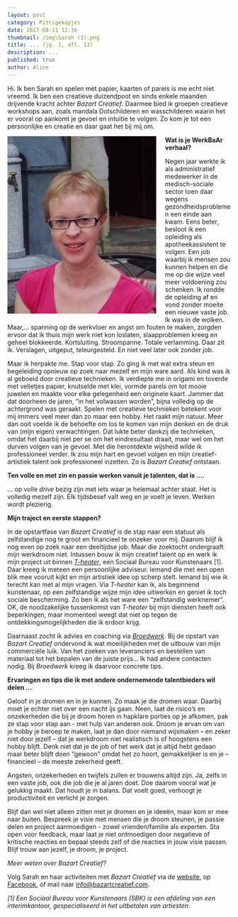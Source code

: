 ```yaml
---
layout: post
category: Pittigekopjes
date: 2017-08-11 12:34
thumbnail: /img\Sarah (1).png
title: ... (jg. 1, afl. 13)
description: ...
published: true
author: Aline
---
```



Hi. Ik ben Sarah en spelen met papier, kaarten of parels is me echt niet vreemd. Ik ben een creatieve duizendpoot en sinds enkele maanden drijvende kracht achter *Bazart Creatief*. Daarmee bied ik groepen creatieve workshops aan, zoals mandala Dotschilderen en wasschilderen waarin het er vooral op aankomt je gevoel en intuïtie te volgen. Zo kom je tot een persoonlijke en creatie en daar gaat het bij mij om.

<img alt="sarah" class="img-responsive" style="float: left;margin:0 20px 15px 0" src="/img\Sarah (1).png">

**Wat is je WerkBaAr verhaal?**

Negen jaar werkte ik als administratief medewerker in de medisch-sociale sector toen daar wegens gezondheidsproblemen een einde aan kwam. Eens beter, besloot ik een opleiding als apotheekassistent te volgen. Een job waarbij ik mensen zou kunnen helpen en die me op die wijze veel meer voldoening zou schenken. Ik rondde de opleiding af en vond zonder moeite een nieuwe vaste job. Ik was in de wolken.  Maar,… spanning op de werkvloer en angst om fouten te maken, zorgden ervoor dat ik thuis mijn werk niet kon loslaten, slaapproblemen kreeg en geheel blokkeerde. Kortsluiting. Stroompanne. Totale verlamming. Daar zit ik. Verslagen, uitgeput, teleurgesteld. En niet veel later ook zonder job.  

Maar ik herpakte me. Stap voor stap. Zo ging ik met wat extra steun en begeleiding opnieuw op zoek naar mezelf en mijn ware aard. Als kind was ik al geboeid door creatieve technieken. Ik verdiepte me in origami en toverde met velletjes papier, knutselde met klei, vormde parels om tot mooie juwelen en maakte voor elke gelegenheid een originele kaart. Jammer dat dat doorheen de jaren, “in het volwassen worden”, bijna volledig op de achtergrond was geraakt. Spelen met creatieve technieken betekent voor mij immers veel meer dan zo maar een hobby. Het raakt mijn natuur. Meer dan ooit voelde ik de behoefte om los te komen van mijn denken en de druk van (mijn eigen) verwachtingen. Dat lukte beter dankzij die technieken, omdat het  daarbij niet per se om het eindresultaat draait, maar wel om het durven volgen van je gevoel. Met die herontdekte wijsheid wilde ik professioneel verder. Ik zou mijn hart en gevoel volgen en mijn creatief-artistiek talent ook professioneel inzetten. Zo is *Bazart Creatief* ontstaan. 

**Ten volle en met zin en passie werken vanuit je talenten, dat is ....**

… op volle *drive* bezig zijn met iets waar je helemaal achter staat. Het is volledig mezelf zijn. Elk tijdsbesef valt weg en je voelt je leven. Werken wordt plezierig. 

**Mijn traject en eerste stappen?**

In de opstartfase van *Bazart Creatief* is de stap naar een statuut als zelfstandige nog te groot en financieel te onzeker voor mij. Daarom blijf ik nog even op zoek naar een deeltijdse job. Maar die zoektocht ondergraaft mijn werkdroom niet. Intussen bouw ik mijn creatief talent op en werk ik mijn project uit binnen [*T-heater*](https://www.facebook.com/theaterbelgium/), een Sociaal Bureau voor Kunstenaars [1]. Daar kreeg ik meteen een persoonlijke adviseur. Iemand die met een open blik mee vooruit kijkt en mijn artistiek idee op scherp stelt. Iemand bij wie ik terecht kan met al mijn vragen. Via *T-heater* kan ik, als beginnend kunstenaar, op een zelfstandige wijze mijn idee uitwerken en geniet ik toch sociale bescherming. Zo ben ik als het ware een “zelfstandig werknemer”. OK, de noodzakelijke tussenkomst van *T-heater* bij mijn diensten heeft ook beperkingen, maar momenteel weegt dat niet op tegen de ontdekkingsmogelijkheden die ik erdoor krijg. 

Daarnaast zocht ik advies en coaching via [*Broedwerk*](https://www.facebook.com/WerkBaAr/notes/). Bij de opstart van *Bazart Creatief* ondervond ik wat moeilijkheden met de uitbouw van mijn commerciële luik. Van het zoeken van leveranciers en bestellen van materiaal tot het bepalen van de juiste prijs… Ik had andere contacten nodig. Bij *Broedwerk* kreeg ik daarvoor concrete tips.

**Ervaringen en tips die ik met andere ondernemende talentbieders wil delen ...**

Geloof in je dromen en in je kunnen. Zo maak je die dromen waar. Daarbij moet je echter niet over een nacht ijs gaan. Neen, laat de risico’s en onzekerheden die bij je droom horen in hapklare porties op je afkomen, pak ze stap voor stap aan - met hulp van anderen ook. Droom je ervan om van je hobby je beroep te maken, laat je dan door niemand wijsmaken – en zeker niet door jezelf – dat je werkdroom niet realistisch is of hoogstens een hobby blijft. Denk niet dat je de job of het werk dat je altijd hebt gedaan maar beter blijft doen “gewoon” omdat het zo hoort, gemakkelijker is en je – financieel – de meeste zekerheid geeft.  

Angsten, onzekerheden en twijfels zullen er trouwens altijd zijn. Ja, zelfs in een vaste job, ook die job die je al jaren doet. Doe daarom vooral wat je gelukkig maakt. Dat houdt je in balans. Dat voelt goed, verhoogt je productiviteit en verlicht je zorgen. 

Blijf dan wel niet alleen zitten met je dromen en je ideeën, maar kom er mee naar buiten. Bespreek je visie met mensen die je droom steunen, je passie delen en project aanmoedigen - zowel vrienden/familie als experten. Sta open voor feedback, maar laat je niet ontmoedigen door negatieve of kritische reacties en bepaal steeds zelf of die reacties in jouw visie passen. Blijf trouw aan jezelf, je droom, je project.

*Meer weten over Bazart Creatief?*   

Volg Sarah en haar activiteiten met *Bazart Creatief* via de [website](https://www.bazartcreatief.com/), op [Facebook](https://www.facebook.com/bazartcreatief/), of mail naar info@bazartcreatief.com.

*[1] Een Sociaal Bureau voor Kunstenaars (SBK) is een afdeling van een interimkantoor, gespecialiseerd in het uitbetalen van artiesten.* 

